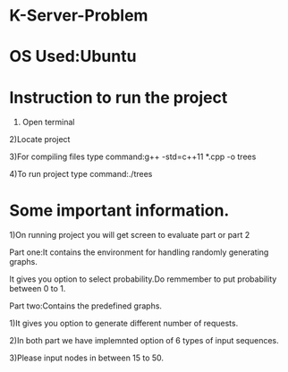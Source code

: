 # K-Server-Problem
# OS Used:Ubuntu
# Instruction to run the project

1) Open terminal

2)Locate project

3)For compiling files type command:g++ -std=c++11 *.cpp -o trees

4)To run project type command:./trees

# Some important information.
1)On running project you will get screen to evaluate part or part 2

Part one:It contains the environment for handling randomly generating graphs.

It gives you option to select probability.Do remmember to put probability between 0 to 1.

Part two:Contains the predefined graphs.

1)It gives you option to generate different number of requests.

2)In both part we have implemnted option of 6 types of input sequences.

3)Please input nodes in between 15 to 50.
